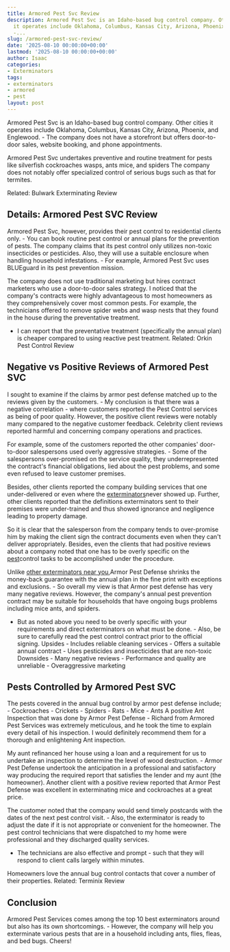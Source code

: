 ```yaml
---
title: Armored Pest Svc Review
description: Armored Pest Svc is an Idaho-based bug control company. Other cities
  it operates include Oklahoma, Columbus, Kansas City, Arizona, Phoenix, and Englewood.
  -...
slug: /armored-pest-svc-review/
date: '2025-08-10 00:00:00+00:00'
lastmod: '2025-08-10 00:00:00+00:00'
author: Isaac
categories:
- Exterminators
tags:
- exterminators
- armored
- pest
layout: post
---
```

Armored Pest Svc is an Idaho-based bug control company. Other cities it operates include Oklahoma, Columbus, Kansas City, Arizona, Phoenix, and Englewood. - The company does not have a storefront but offers door-to-door sales, website booking, and phone appointments.

Armored Pest Svc undertakes preventive and routine treatment for pests like silverfish cockroaches wasps, ants mice, and spiders The company does not notably offer specialized control of serious bugs such as that for termites.

Related: Bulwark Exterminating Review

##  Details: Armored Pest SVC Review

Armored Pest Svc, however, provides their pest control to residential clients only. - You can book routine pest control or annual plans for the prevention of pests. The company claims that its pest control only utilizes non-toxic insecticides or pesticides. Also, they will use a suitable enclosure when handling household infestations. - For example, Armored Pest Svc uses BLUEguard in its pest prevention mission.

The company does not use traditional marketing but hires contract marketers who use a door-to-door sales strategy. I noticed that the company's contracts were highly advantageous to most homeowners as they comprehensively cover most common pests. For example, the technicians offered to remove spider webs and wasp nests that they found in the house during the preventative treatment.

- I can report that the preventative treatment (specifically the annual plan) is cheaper compared to using reactive pest treatment. Related: Orkin Pest Control Review

##  Negative vs Positive Reviews of Armored Pest SVC

I sought to examine if the claims by armor pest defense matched up to the reviews given by the customers. - My conclusion is that there was a negative correlation - where customers reported the Pest Control services as being of poor quality. However, the positive client reviews were notably many compared to the negative customer feedback. Celebrity client reviews reported harmful and concerning company operations and practices.

For example, some of the customers reported the other companies' door-to-door salespersons used overly aggressive strategies. - Some of the salespersons over-promised on the service quality, they underrepresented the contract's financial obligations, lied about the pest problems, and some even refused to leave customer premises.

Besides, other clients reported the company building services that one under-delivered or even where the [exterminators](https://pestpolicy.com/affordable-pest-llc-review/)never showed up. Further, other clients reported that the definitions exterminators sent to their premises were under-trained and thus showed ignorance and negligence leading to property damage.

So it is clear that the salesperson from the company tends to over-promise him by making the client sign the contract documents even when they can't deliver appropriately. Besides, even the clients that had positive reviews about a company noted that one has to be overly specific on the [pest](https://pestpolicy.com/american-pest-review/)control tasks to be accomplished under the procedure.

Unlike [other exterminators near you](https://pestpolicy.com/pest-control-near-me/),Armor Pest Defense shrinks the money-back guarantee with the annual plan in the fine print with exceptions and exclusions. - So overall my view is that Armor pest defense has very many negative reviews. However, the company's annual pest prevention contract may be suitable for households that have ongoing bugs problems including mice ants, and spiders.

- But as noted above you need to be overly specific with your requirements and direct exterminators on what must be done. - Also, be sure to carefully read the pest control contract prior to the official signing. Upsides - Includes reliable cleaning services - Offers a suitable annual contract - Uses pesticides and insecticides that are non-toxic Downsides - Many negative reviews - Performance and quality are unreliable - Overaggressive marketing

##  Pests Controlled by Armored Pest SVC

The pests covered in the annual bug control by armor pest defense include; - Cockroaches - Crickets - Spiders - Rats - Mice - Ants A positive Ant Inspection that was done by Armor Pest Defense - Richard from Armored Pest Services was extremely meticulous, and he took the time to explain every detail of his inspection. I would definitely recommend them for a thorough and enlightening Ant inspection.

My aunt refinanced her house using a loan and a requirement for us to undertake an inspection to determine the level of wood destruction. - Armor Pest Defense undertook the anticipation in a professional and satisfactory way producing the required report that satisfies the lender and my aunt (the homeowner). Another client with a positive review reported that Armor Pest Defense was excellent in exterminating mice and cockroaches at a great price.

The customer noted that the company would send timely postcards with the dates of the next pest control visit. - Also, the exterminator is ready to adjust the date if it is not appropriate or convenient for the homeowner. The pest control technicians that were dispatched to my home were professional and they discharged quality services.

- The technicians are also effective and prompt - such that they will respond to client calls largely within minutes.

Homeowners love the annual bug control contacts that cover a number of their properties. Related: Terminix Review

##  Conclusion

Armored Pest Services comes among the top 10 best exterminators around but also has its own shortcomings. - However, the company will help you exterminate various pests that are in a household including ants, flies, fleas, and bed bugs. Cheers!